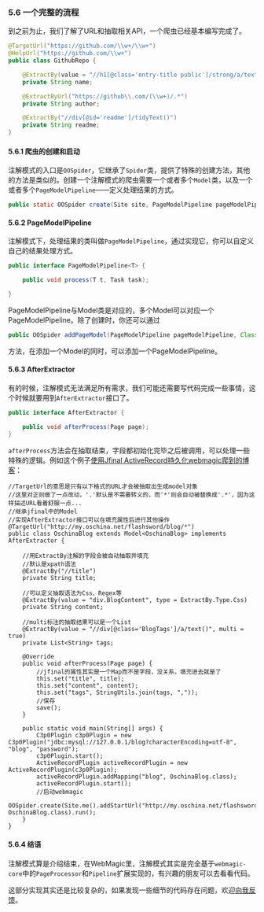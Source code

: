 ### 5.6 一个完整的流程

到之前为止，我们了解了URL和抽取相关API，一个爬虫已经基本编写完成了。

```java
@TargetUrl("https://github.com/\\w+/\\w+")
@HelpUrl("https://github.com/\\w+")
public class GithubRepo {

    @ExtractBy(value = "//h1[@class='entry-title public']/strong/a/text()", notNull = true)
    private String name;

    @ExtractByUrl("https://github\\.com/(\\w+)/.*")
    private String author;

    @ExtractBy("//div[@id='readme']/tidyText()")
    private String readme;
}
```
#### 5.6.1 爬虫的创建和启动

注解模式的入口是`OOSpider`，它继承了`Spider`类，提供了特殊的创建方法，其他的方法是类似的。创建一个注解模式的爬虫需要一个或者多个`Model`类，以及一个或者多个`PageModelPipeline`——定义处理结果的方式。

```java
public static OOSpider create(Site site, PageModelPipeline pageModelPipeline, Class... pageModels);
```

#### 5.6.2 PageModelPipeline

注解模式下，处理结果的类叫做`PageModelPipeline`，通过实现它，你可以自定义自己的结果处理方式。
```java
public interface PageModelPipeline<T> {

    public void process(T t, Task task);

}
```

PageModelPipeline与Model类是对应的，多个Model可以对应一个PageModelPipeline。除了创建时，你还可以通过

```java
public OOSpider addPageModel(PageModelPipeline pageModelPipeline, Class... pageModels)
```

方法，在添加一个Model的同时，可以添加一个PageModelPipeline。

#### 5.6.3 AfterExtractor

有的时候，注解模式无法满足所有需求，我们可能还需要写代码完成一些事情，这个时候就要用到`AfterExtractor`接口了。

```java
public interface AfterExtractor {

    public void afterProcess(Page page);
}
```

`afterProcess`方法会在抽取结束，字段都初始化完毕之后被调用，可以处理一些特殊的逻辑。例如这个例子[使用Jfinal ActiveRecord持久化webmagic爬到的博客](http://www.oschina.net/code/snippet_190591_23456)：

```
//TargetUrl的意思是只有以下格式的URL才会被抽取出生成model对象
//这里对正则做了一点改动，'.'默认是不需要转义的，而'*'则会自动被替换成'.*'，因为这样描述URL看着舒服一点...
//继承jfinal中的Model
//实现AfterExtractor接口可以在填充属性后进行其他操作
@TargetUrl("http://my.oschina.net/flashsword/blog/*")
public class OschinaBlog extends Model<OschinaBlog> implements AfterExtractor {

    //用ExtractBy注解的字段会被自动抽取并填充
    //默认是xpath语法
    @ExtractBy("//title")
    private String title;

    //可以定义抽取语法为Css、Regex等
    @ExtractBy(value = "div.BlogContent", type = ExtractBy.Type.Css)
    private String content;

    //multi标注的抽取结果可以是一个List
    @ExtractBy(value = "//div[@class='BlogTags']/a/text()", multi = true)
    private List<String> tags;

    @Override
    public void afterProcess(Page page) {
        //jfinal的属性其实是一个Map而不是字段，没关系，填充进去就是了
        this.set("title", title);
        this.set("content", content);
        this.set("tags", StringUtils.join(tags, ","));
        //保存
        save();
    }

    public static void main(String[] args) {
        C3p0Plugin c3p0Plugin = new C3p0Plugin("jdbc:mysql://127.0.0.1/blog?characterEncoding=utf-8", "blog", "password");
        c3p0Plugin.start();
        ActiveRecordPlugin activeRecordPlugin = new ActiveRecordPlugin(c3p0Plugin);
        activeRecordPlugin.addMapping("blog", OschinaBlog.class);
        activeRecordPlugin.start();
        //启动webmagic
        OOSpider.create(Site.me().addStartUrl("http://my.oschina.net/flashsword/blog/145796"), OschinaBlog.class).run();
    }
}
```

#### 5.6.4 结语

注解模式算是介绍结束，在WebMagic里，注解模式其实是完全基于`webmagic-core`中的`PageProcessor`和`Pipeline`扩展实现的，有兴趣的朋友可以去看看代码。

这部分实现其实还是比较复杂的，如果发现一些细节的代码存在问题，欢迎[向我反馈](https://github.com/code4craft/webmagic/issues)。
